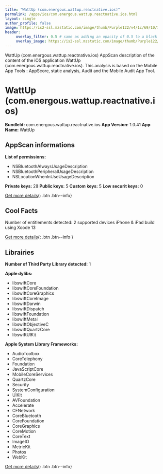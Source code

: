 ```yaml
---
title: "WattUp (com.energous.wattup.reactnative.ios)"
permalink: /apps/ios/com.energous.wattup.reactnative.ios.html
layout: single
author_profile: false
image: https://is2-ssl.mzstatic.com/image/thumb/Purple122/v4/1c/69/10/1c691041-4930-6fca-0b30-ddca0e4e825f/AppIcon-0-0-1x_U007emarketing-0-0-0-10-0-0-sRGB-0-0-0-GLES2_U002c0-512MB-85-220-0-0.png/512x512bb.jpg
header: 
     overlay_filter: 0.5 # same as adding an opacity of 0.5 to a black background
     overlay_image: https://is2-ssl.mzstatic.com/image/thumb/Purple122/v4/1c/69/10/1c691041-4930-6fca-0b30-ddca0e4e825f/AppIcon-0-0-1x_U007emarketing-0-0-0-10-0-0-sRGB-0-0-0-GLES2_U002c0-512MB-85-220-0-0.png/512x512bb.jpg
---
```

WattUp (com.energous.wattup.reactnative.ios) AppScan description of the content of the iOS application WattUp (com.energous.wattup.reactnative.ios). This analysis is based on the Mobile App Tools : AppScore, static analysis, Audit and the Mobile Audit App Tool.

# WattUp (com.energous.wattup.reactnative.ios)

**BundleId:** com.energous.wattup.reactnative.ios
**App Version:** 1.0.41
**App Name:** WattUp


## AppScan informations 

**List of permissions:** 
- NSBluetoothAlwaysUsageDescription
- NSBluetoothPeripheralUsageDescription
- NSLocationWhenInUseUsageDescription
  
  
**Private keys:** 28
**Public keys:** 5
**Custom keys:** 5
**Low securit keys:** 0
  
[Get more details](/pricing.html){: .btn .btn--info}

## Cool Facts

Number of entitlements detected: 2
supported devices iPhone & iPad
build using Xcode 13
  
[Get more details](/pricing.html){: .btn .btn--info }

## Librairies 
**Number of Third Party Library detected:** 1


**Apple dylibs:**
- libswiftCore
- libswiftCoreFoundation
- libswiftCoreGraphics
- libswiftCoreImage
- libswiftDarwin
- libswiftDispatch
- libswiftFoundation
- libswiftMetal
- libswiftObjectiveC
- libswiftQuartzCore
- libswiftUIKit


**Apple System Library Frameworks:**
- AudioToolbox
- CoreTelephony
- Foundation
- JavaScriptCore
- MobileCoreServices
- QuartzCore
- Security
- SystemConfiguration
- UIKit
- AVFoundation
- Accelerate
- CFNetwork
- CoreBluetooth
- CoreFoundation
- CoreGraphics
- CoreMotion
- CoreText
- ImageIO
- MetricKit
- Photos
- WebKit


  
[Get more details](/pricing.html){: .btn .btn--info}

